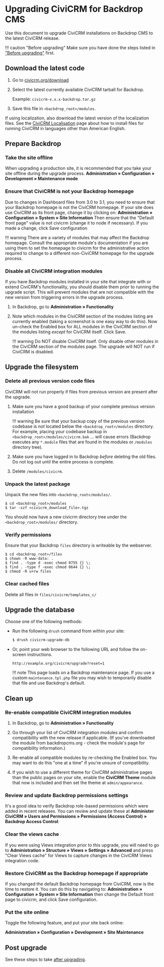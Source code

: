 # Upgrading CiviCRM for Backdrop CMS

Use this document to upgrade CiviCRM installations on Backdrop CMS to the latest CiviCRM release.

!!! caution "Before upgrading"
    Make sure you have done the steps listed in ["Before upgrading"](/upgrade/index.md#before-upgrading) first.

## Download the latest code

1. Go to [civicrm.org/download](https://civicrm.org/download)
1. Select the latest currently available CiviCRM tarball for Backdrop.

    Example: `civicrm-x.x.x-backdrop.tar.gz`
   
1. Save this file in `<backdrop_root>/modules`.

If using localization, also download the latest version of the localization files. See the [CiviCRM Localisation](https://wiki.civicrm.org/confluence/display/CRMDOC/i18n+Administrator%27s+Guide%3A+Using+CiviCRM+in+your+own+language) page about how to install files for running CiviCRM in languages other than American English.

## Prepare Backdrop

### Take the site offline

When upgrading a production site, it is recommended that you take your site offline during the upgrade process.
**Administration » Configuration » Development » Maintenance mode**

### Ensure that CiviCRM is not your Backdrop homepage

Due to changes in Dashboard files from 3.0 to 3.1, you need to ensure that your Backdrop homepage is not the CiviCRM homepage. If your site does use CiviCRM as its front page, change it by clicking on:
**Administration » Configuration » System » Site Information**
 Then ensure that the "Default front page" value is not civicrm (change it to node if necessary). If you made a change, click Save configuration

!!! warning
    There are a variety of modules that may affect the Backdrop homepage. Consult the appropriate module's documentation if you are using them to set the homepage to civicrm for the administrative action required to change to a different non-CiviCRM homepage for the upgrade process.

### Disable all CiviCRM integration modules

If you have Backdrop modules installed in your site that integrate with or extend CiviCRM's functionality, you should disable them prior to running the upgrade script. This will prevent modules that are not compatible with the new version from triggering errors in the upgrade process.

1. In Backdrop, go to **Administration » Functionality**

1. Note which modules in the CiviCRM section of the modules listing are currently enabled (taking a screenshot is one easy way to do this). Now un-check the Enabled box for ALL modules in the CiviCRM section of the modules listing _except_ for CiviCRM itself. Click Save.

    !!! warning
        Do NOT disable CiviCRM itself. Only disable other modules in the CiviCRM section of the modules page. The upgrade will NOT run if CiviCRM is disabled.

## Upgrade the filesystem

### Delete all previous version code files

CiviCRM will not run properly if files from previous version are present after the upgrade.

1. Make sure you have a good backup of your complete previous version installation

    !!! warning
        Be sure that your backup copy of the previous version codebase is _not_ located below the `<backdrop_root>/modules` directory. For example, placing your codebase backup in `<backdrop_root>/modules/civicrm.bak` ... will cause errors (Backdrop executes any `*.module` files that are found in the modules or `/modules` directory tree).

1. Make sure you have logged in to Backdrop _before_ deleting the old files. Do not log out until the entire process is complete.

1. Delete `/modules/civicrm`.

### Unpack the latest package

Unpack the new files into `<backdrop_root>/modules/`.

```
$ cd <backdrop_root>/modules
$ tar -xzf <civicrm_download_file>.tgz
```

You should now have a new civicrm directory tree under the `<backdrop_root>/modules/` directory.

### Verify permissions

Ensure that your Backdrop `files` directory is writeable by the webserver.

```
$ cd <backdrop_root>/files
$ chown -R www-data: .
$ find . -type d -exec chmod 0755 {} \;
$ find . -type f -exec chmod 0644 {} \;
$ chmod -R u+rw files
```

### Clear cached files

Delete all files in `files/civicrm/templates_c/`

## Upgrade the database

Choose one of the following methods:

* Run the following `drush` command from within your site:

    ```bash
    $ drush civicrm-upgrade-db
    ```

* Or, point your web browser to the following URL and follow the on-screen instructions.
   
    ```
    http://example.org/civicrm/upgrade?reset=1
    ```
   
    !!! note
        This page loads on a Backdrop maintenance page. If you use a custom `maintenance.tpl.php` file you may wish to temporarily disable that file and use Backdrop's default.
   

## Clean up

### Re-enable compatible CiviCRM integration modules

1. In Backdrop, go to **Administration » Functionality**

1. Go through your list of CiviCRM integration modules and confirm compatibility with the new release if applicable. (If you've downloaded the module from backdropcms.org - check the module's page for compatibility information.)

1. Re-enable all compatible modules by re-checking the Enabled box. You may want to do this "one at a time" if you're unsure of compatibility.

1. If you wish to use a different theme for CiviCRM administrative pages than the public pages on your site, enable the **CiviCRM Theme** module that now is included and then set the theme at `admin/appearance`.

### Review and update Backdrop permissions settings

It's a good idea to verify Backdrop role-based permissions which were added in recent releases. You can review and update these at **Administer CiviCRM » Users and Permissions » Permissions (Access Control) » Backdrop Access Control**:

### Clear the views cache

If you were using Views integration prior to this upgrade, you will need to go to **Administration » Structure » Views » Settings » Advanced** and press "Clear Views cache" for Views to capture changes in the CiviCRM Views integration code.

### Restore CiviCRM as the Backdrop homepage if appropriate

If you changed the default Backdrop homepage from CiviCRM, now is the time to restore it. You can do this by navigating to:
**Administration » Configuration » System » Site Information**
 then change the Default front page to civicrm, and click Save configuration.

### Put the site online

Toggle the following feature, and put your site back online:

**Administration » Configuration » Development » Site Maintenance**

## Post upgrade

See these steps to take [after upgrading](/upgrade/index.md#after-upgrading).

